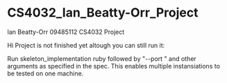 CS4032_Ian_Beatty-Orr_Project
=============================

Ian Beatty-Orr 09485112 CS4032 Project

Hi Project is not finished yet altough you can still run it:

Run skeleton_implementation ruby followed by "--port <PORT>" and other arguments as specified in the spec.  This enables multiple instansiations to be tested on one machine.
